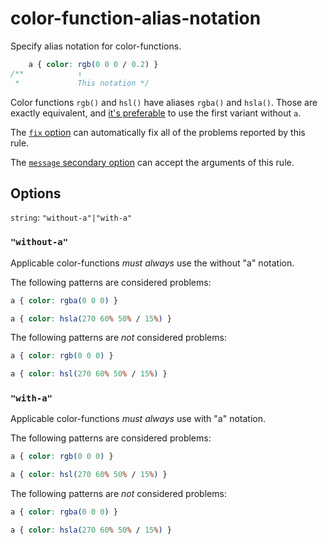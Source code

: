 # color-function-alias-notation

Specify alias notation for color-functions.

<!-- prettier-ignore -->
```css
    a { color: rgb(0 0 0 / 0.2) }
/**            ↑
 *             This notation */
```

Color functions `rgb()` and `hsl()` have aliases `rgba()` and `hsla()`. Those are exactly equivalent, and [it's preferable](https://developer.mozilla.org/en-US/docs/Web/CSS/color_value/rgb) to use the first variant without `a`.

The [`fix` option](../../../docs/user-guide/options.md#fix) can automatically fix all of the problems reported by this rule.

The [`message` secondary option](../../../docs/user-guide/configure.md#message) can accept the arguments of this rule.

## Options

`string`: `"without-a"|"with-a"`

### `"without-a"`

Applicable color-functions _must always_ use the without "a" notation.

The following patterns are considered problems:

<!-- prettier-ignore -->
```css
a { color: rgba(0 0 0) }
```

<!-- prettier-ignore -->
```css
a { color: hsla(270 60% 50% / 15%) }
```

The following patterns are _not_ considered problems:

<!-- prettier-ignore -->
```css
a { color: rgb(0 0 0) }
```

<!-- prettier-ignore -->
```css
a { color: hsl(270 60% 50% / 15%) }
```

### `"with-a"`

Applicable color-functions _must always_ use with "a" notation.

The following patterns are considered problems:

<!-- prettier-ignore -->
```css
a { color: rgb(0 0 0) }
```

<!-- prettier-ignore -->
```css
a { color: hsl(270 60% 50% / 15%) }
```

The following patterns are _not_ considered problems:

<!-- prettier-ignore -->
```css
a { color: rgba(0 0 0) }
```

<!-- prettier-ignore -->
```css
a { color: hsla(270 60% 50% / 15%) }
```
